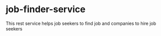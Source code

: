# job-finder-service
This rest service helps job seekers to find job and companies to hire job seekers

